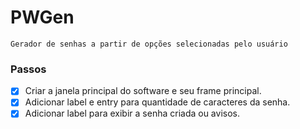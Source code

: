 # PWGen
    Gerador de senhas a partir de opções selecionadas pelo usuário

### Passos

- [x] Criar a janela principal do software e seu frame principal.
- [x] Adicionar label e entry para quantidade de caracteres da senha.
- [x] Adicionar label para exibir a senha criada ou avisos.